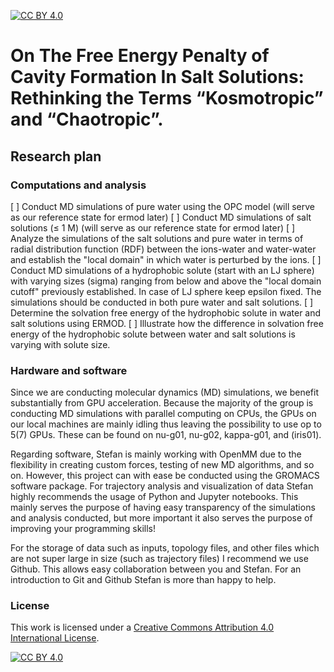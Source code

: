 [![CC BY 4.0][cc-by-shield]][cc-by]

# On The Free Energy Penalty of Cavity Formation In Salt Solutions: Rethinking the Terms “Kosmotropic” and “Chaotropic”. 

## Research plan
### Computations and analysis
[ ] Conduct MD simulations of pure water using the OPC model (will serve as our reference state for ermod later)
[ ] Conduct MD simulations of salt solutions (≤ 1 M) (will serve as our reference state for ermod later)
[ ] Analyze the simulations of the salt solutions and pure water in terms of radial distribution function (RDF) between the ions-water and water-water and establish the "local domain" in which water is perturbed by the ions.
[ ] Conduct MD simulations of a hydrophobic solute (start with an LJ sphere) with varying sizes (sigma) ranging from below and above the "local domain cutoff" previously established. In case of LJ sphere keep epsilon fixed. The simulations should be conducted in both pure water and salt solutions.
[ ] Determine the solvation free energy of the hydrophobic solute in water and salt solutions using ERMOD.
[ ] Illustrate how the difference in solvation free energy of the hydrophobic solute between water and salt solutions is varying with solute size. 

### Hardware and software
Since we are conducting molecular dynamics (MD) simulations, we benefit substantially from GPU acceleration. Because the majority of the group is conducting MD simulations with parallel computing on CPUs, the GPUs on our local machines are mainly idling thus leaving the possibility to use op to 5(7) GPUs. These can be found on nu-g01, nu-g02, kappa-g01, and (iris01).

Regarding software, Stefan is mainly working with OpenMM due to the flexibility in creating custom forces, testing of new MD algorithms, and so on. However, this project can with ease be conducted using the GROMACS software package. For trajectory analysis and visualization of data Stefan highly recommends the usage of Python and Jupyter notebooks. This mainly serves the purpose of having easy transparency of the simulations and analysis conducted, but more important it also serves the purpose of improving your programming skills!

For the storage of data such as inputs, topology files, and other files which are not super large in size (such as trajectory files) I recommend we use Github. This allows easy collaboration between you and Stefan. For an introduction to Git and Github Stefan is more than happy to help.



### License
This work is licensed under a
[Creative Commons Attribution 4.0 International License][cc-by].

[![CC BY 4.0][cc-by-image]][cc-by]

[cc-by]: http://creativecommons.org/licenses/by/4.0/
[cc-by-image]: https://i.creativecommons.org/l/by/4.0/88x31.png
[cc-by-shield]: https://img.shields.io/badge/License-CC%20BY%204.0-lightgrey.svg
